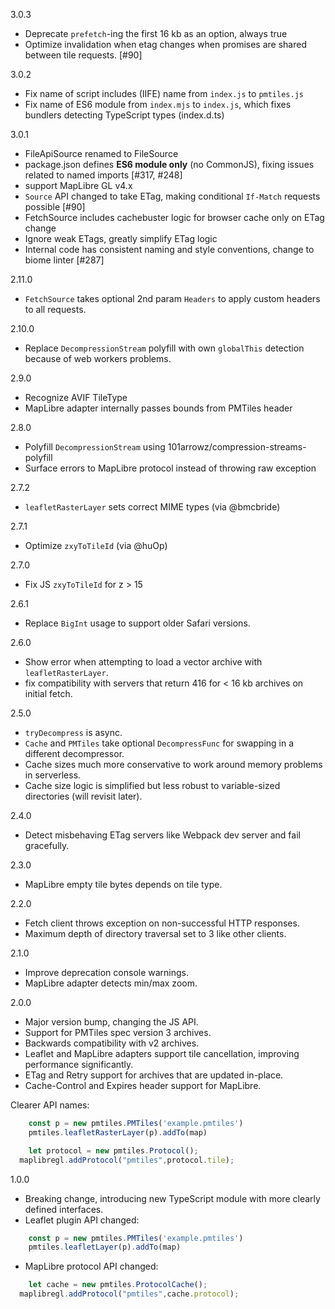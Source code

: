 3.0.3

* Deprecate `prefetch`-ing the first 16 kb as an option, always true
* Optimize invalidation when etag changes when promises are shared between tile requests. [#90]

3.0.2

* Fix name of script includes (IIFE) name from `index.js` to `pmtiles.js`
* Fix name of ES6 module from `index.mjs` to `index.js`, which fixes bundlers detecting TypeScript types (index.d.ts)

3.0.1

* FileApiSource renamed to FileSource
* package.json defines **ES6 module only** (no CommonJS), fixing issues related to named imports [#317, #248]
* support MapLibre GL v4.x
* `Source` API changed to take ETag, making conditional `If-Match` requests possible [#90]
* FetchSource includes cachebuster logic for browser cache only on ETag change
* Ignore weak ETags, greatly simplify ETag logic
* Internal code has consistent naming and style conventions, change to biome linter [#287]

2.11.0

* `FetchSource` takes optional 2nd param `Headers` to apply custom headers to all requests.

2.10.0

* Replace `DecompressionStream` polyfill with own `globalThis` detection because of web workers problems.

2.9.0

* Recognize AVIF TileType
* MapLibre adapter internally passes bounds from PMTiles header

2.8.0

* Polyfill `DecompressionStream` using 101arrowz/compression-streams-polyfill
* Surface errors to MapLibre protocol instead of throwing raw exception

2.7.2

* `leafletRasterLayer` sets correct MIME types (via @bmcbride)

2.7.1

* Optimize `zxyToTileId` (via @huOp)

2.7.0

* Fix JS `zxyToTileId` for z > 15

2.6.1

* Replace `BigInt` usage to support older Safari versions.

2.6.0

* Show error when attempting to load a vector archive with `leafletRasterLayer`.
* fix compatibility with servers that return 416 for < 16 kb archives on initial fetch.

2.5.0

* `tryDecompress` is async.
* `Cache` and `PMTiles` take optional `DecompressFunc` for swapping in a different decompressor.
* Cache sizes much more conservative to work around memory problems in serverless.
* Cache size logic is simplified but less robust to variable-sized directories (will revisit later).

2.4.0

* Detect misbehaving ETag servers like Webpack dev server and fail gracefully.

2.3.0

* MapLibre empty tile bytes depends on tile type.

2.2.0

* Fetch client throws exception on non-successful HTTP responses.
* Maximum depth of directory traversal set to 3 like other clients.

2.1.0

* Improve deprecation console warnings.
* MapLibre adapter detects min/max zoom.

2.0.0

* Major version bump, changing the JS API.
* Support for PMTiles spec version 3 archives.
* Backwards compatibility with v2 archives.
* Leaflet and MapLibre adapters support tile cancellation, improving performance significantly.
* ETag and Retry support for archives that are updated in-place.
* Cache-Control and Expires header support for MapLibre.

Clearer API names:

```js
	const p = new pmtiles.PMTiles('example.pmtiles')
	pmtiles.leafletRasterLayer(p).addTo(map)
```
```js
	let protocol = new pmtiles.Protocol();
  maplibregl.addProtocol("pmtiles",protocol.tile);
```


1.0.0 

* Breaking change, introducing new TypeScript module with more clearly defined interfaces.
* Leaflet plugin API changed:

```js
	const p = new pmtiles.PMTiles('example.pmtiles')
	pmtiles.leafletLayer(p).addTo(map)
```

* MapLibre protocol API changed:

```js
	let cache = new pmtiles.ProtocolCache();
  maplibregl.addProtocol("pmtiles",cache.protocol);
```